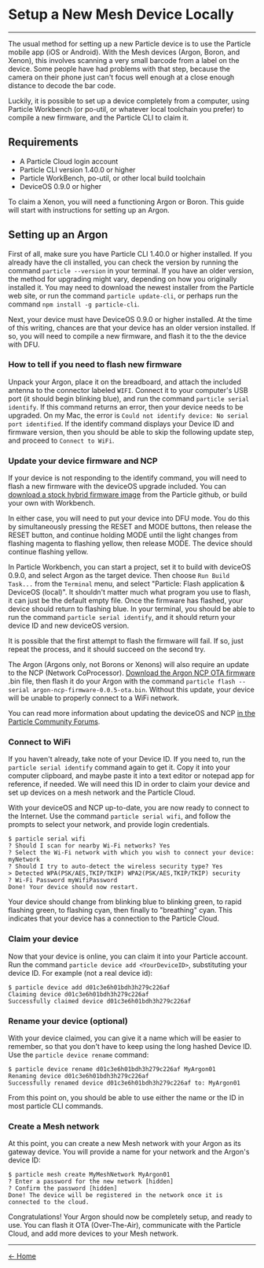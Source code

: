 # Setup a New Mesh Device Locally
---

The usual method for setting up a new Particle device is to use the Particle
mobile app (iOS or Android). With the Mesh devices (Argon, Boron, and Xenon),
this involves scanning a very small barcode from a label on the device. Some
people have had problems with that step, because the camera on their phone
just can't focus well enough at a close enough distance to decode the bar
code.

Luckily, it is possible to set up a device completely from a computer, using
Particle Workbench (or po-util, or whatever local toolchain you prefer) to
compile a new firmware, and the Particle CLI to claim it.


## Requirements
* A Particle Cloud login account
* Particle CLI version 1.40.0 or higher
* Particle WorkBench, po-util, or other local build toolchain
* DeviceOS 0.9.0 or higher

To claim a Xenon, you will need a functioning Argon or Boron. This guide will
start with instructions for setting up an Argon.


## Setting up an Argon
First of all, make sure you have Particle CLI 1.40.0 or higher installed.
If you already have the cli installed, you can check the version by running
the command `particle --version` in your terminal. If you have an older 
version, the method for upgrading might vary, depending on how you originally
installed it. You may need to download the newest installer from the Particle
web site, or run the command `particle update-cli`, or perhaps run the 
command `npm install -g particle-cli`.

Next, your device must have DeviceOS 0.9.0 or higher installed. At the time
of this writing, chances are that your device has an older version installed.
If so, you will need to compile a new firmware, and flash it to the the
device with DFU.

### How to tell if you need to flash new firmware
Unpack your Argon, place it on the breadboard, and attach the included
antenna to the connector labeled `WIFI`. Connect it to your computer's USB
port (it should begin blinking blue), and run the command `particle serial 
identify`. If this command returns an error, then your device needs to be
upgraded. On my Mac, the error is `Could not identify device: No serial 
port identified`. If the identify command displays your Device ID and
firmware version, then you should be able to skip the following update step,
and proceed to `Connect to WiFi`.


### Update your device firmware and NCP
If your device is not responding to the identify command, you will need to
flash a new firmware with the deviceOS upgrade included. You can [download
a stock hybrid firmware
image](https://github.com/particle-iot/device-os/releases/tag/v0.9.0) from
the Particle github, or build your own with Workbench.

In either case, you will need to put your device into DFU mode. You do this
by simultaneously pressing the RESET and MODE buttons, then release the
RESET button, and continue holding MODE until the light changes from
flashing magenta to flashing yellow, then release MODE. The device should 
continue flashing yellow.

In Particle Workbench, you can start a project, set it to build with
deviceOS 0.9.0, and select Argon as the target device. Then choose `Run
Build Task...` from the `Terminal` menu, and select "Particle: Flash
application & DeviceOS (local)". It shouldn't matter much what program you
use to flash, it can just be the default empty file. Once the firmware has
flashed, your device should return to flashing blue. In your terminal, you
should be able to run the command `particle serial identify`, and it should
return your device ID and new deviceOS version.

It is possible that the first attempt to flash the firmware will fail. If 
so, just repeat the process, and it should succeed on the second try.

The Argon (Argons only, not Borons or Xenons) will also require an update to
the NCP (Network CoProcessor). [Download the Argon NCP OTA
firmware](https://github.com/particle-iot/argon-ncp-firmware/releases/tag/v0.0.5)
.bin file, then flash it do your Argon with the command `particle flash
--serial argon-ncp-firmware-0.0.5-ota.bin`. Without this update, your device
will be unable to properly connect to a WiFi network.

You can read more information about updating the deviceOS and NCP [in the
Particle Community Forums](https://community.particle.io/t/updated-3-21-19-gen-3-known-issues/45722/3).


### Connect to WiFi
If you haven't already, take note of your Device ID. If you need to, run the
`particle serial identify` command again to get it. Copy it into your
computer clipboard, and maybe paste it into a text editor or notepad app for
reference, if needed. We will need this ID in order to claim your device and 
set up devices on a mesh network and the Particle Cloud.

With your deviceOS and NCP up-to-date, you are now ready to connect to the
Internet. Use the command `particle serial wifi`, and follow the prompts to
select your network, and provide login credentials.

    $ particle serial wifi
    ? Should I scan for nearby Wi-Fi networks? Yes
    ? Select the Wi-Fi network with which you wish to connect your device: myNetwork
    ? Should I try to auto-detect the wireless security type? Yes
    > Detected WPA(PSK/AES,TKIP/TKIP) WPA2(PSK/AES,TKIP/TKIP) security
    ? Wi-Fi Password myWifiPassword
    Done! Your device should now restart.

Your device should change from blinking blue to blinking green, to rapid
flashing green, to flashing cyan, then finally to "breathing" cyan. This 
indicates that your device has a connection to the Particle Cloud.

### Claim your device
Now that your device is online, you can claim it into your Particle account.
Run the command `particle device add <YourDeviceID>`, substituting your
device ID. For example (not a real device id):

    $ particle device add d01c3e6h01bdh3h279c226af
    Claiming device d01c3e6h01bdh3h279c226af
    Successfully claimed device d01c3e6h01bdh3h279c226af

### Rename your device (optional)
With your device claimed, you can give it a name which will be easier to
remember, so that you don't have to keep using the long hashed Device ID.
Use the `particle device rename` command:

    $ particle device rename d01c3e6h01bdh3h279c226af MyArgon01
    Renaming device d01c3e6h01bdh3h279c226af
    Successfully renamed device d01c3e6h01bdh3h279c226af to: MyArgon01
    
From this point on, you should be able to use either the name or the ID in
most particle CLI commands.

### Create a Mesh network
At this point, you can create a new Mesh network with your Argon as its
gateway device. You will provide a name for your network and the Argon's
device ID:

    $ particle mesh create MyMeshNetwork MyArgon01
    ? Enter a password for the new network [hidden]
    ? Confirm the password [hidden]
    Done! The device will be registered in the network once it is connected to the cloud.

Congratulations!  Your Argon should now be completely setup, and ready to
use. You can flash it OTA (Over-The-Air), communicate with the Particle Cloud, 
and add more devices to your Mesh network.


---
[<- Home](/particle-cookbook)
